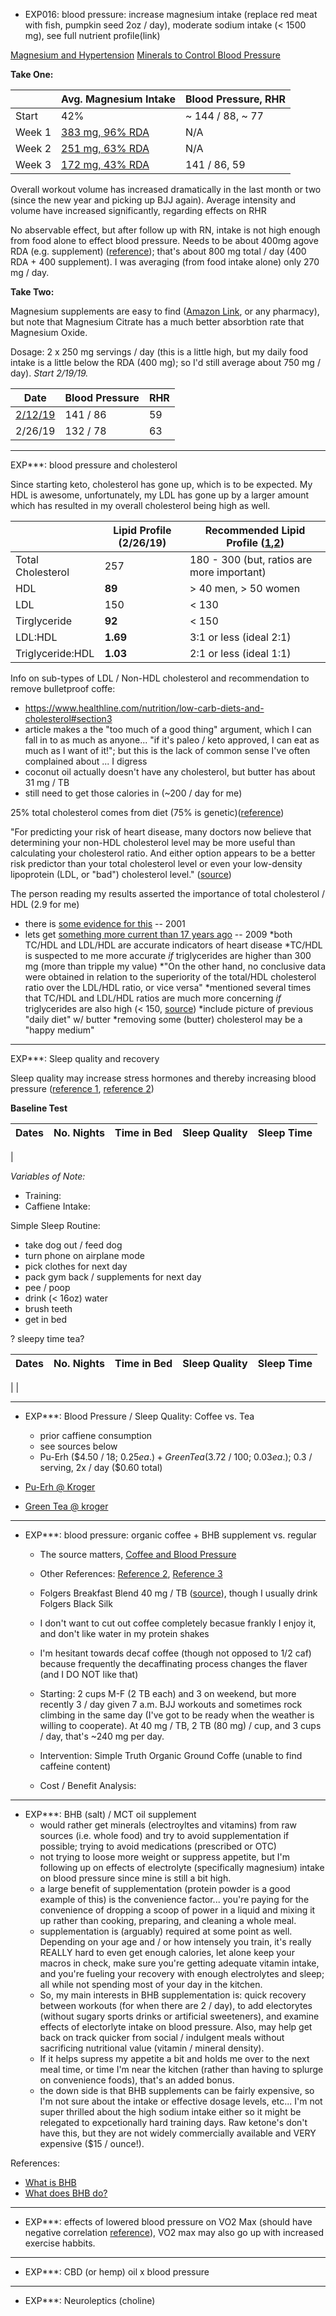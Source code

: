
- EXP016:  blood pressure:  increase magnesium intake (replace red meat with fish, pumpkin seed 2oz / day), moderate sodium intake (< 1500 mg), see full nutrient profile(link)

[Magnesium and Hypertension](https://www.ncbi.nlm.nih.gov/pubmed/15692166)
[Minerals to Control Blood Pressure](https://www.health.harvard.edu/heart-health/key-minerals-to-help-control-blood-pressure)

**Take One:**

|        | Avg. Magnesium Intake | Blood Pressure, RHR |
| ------ | --------------------- | ------------------- |
| Start  | 42%                   | ~ 144 / 88, ~ 77    |
| Week 1 | [383 mg, 96% RDA](https://photos.app.goo.gl/Xn5StjnVBTjqKx1x7) | N/A |
| Week 2 | [251 mg, 63% RDA](https://photos.app.goo.gl/r5yjVnss6hHKJUTP8) | N/A |
| Week 3 | [172 mg, 43% RDA](https://photos.app.goo.gl/gbhBp9VYrUWqFVs79) | 141 / 86, 59 |

Overall workout volume has increased dramatically in the last month or two (since the new year and picking up BJJ again).  Average intensity and volume have increased significantly, regarding effects on RHR

No abservable effect, but after follow up with RN, intake is not high enough from food alone to effect blood pressure.  Needs to be about 400mg agove RDA (e.g. supplement) ([reference](https://www.livescience.com/55355-magnesium-blood-pressure.html)); that's about 800 mg total / day (400 RDA + 400 supplement).  I was averaging (from food intake alone) only 270 mg / day.

**Take Two:**

Magnesium supplements are easy to find ([Amazon Link](), or any pharmacy), but note that Magnesium Citrate has a much better absorbtion rate that Magnesium Oxide.

Dosage:  2 x 250 mg servings / day (this is a little high, but my daily food intake is a little below the RDA (400 mg); so I'd still average about 750 mg / day).  *Start 2/19/19.*

| Date    | Blood Pressure | RHR |
| ------- | -------------- | --- |
| [2/12/19](https://photos.app.goo.gl/5VpNmRpyWyHULXdS6) | 141 / 86       | 59  |
| 2/26/19 | 132 / 78       | 63  |

---

EXP***:  blood pressure and cholesterol

Since starting keto, cholesterol has gone up, which is to be expected.  My HDL is awesome, unfortunately, my LDL has gone up by a larger amount which has resulted in my overall cholesterol being high as well.

|                   | Lipid Profile (2/26/19) | Recommended Lipid Profile ([1](https://drjockers.com/high-cholesterol-ketogenic-diet/),[2](https://ketodietapp.com/Blog/lchf/high-cholesterol-on-a-keto-diet-should-you-be-concerned)) |
| ----------------- | ----------------------- | ----------------------------- |
| Total Cholesterol | 257                     | 180 - 300 (but, ratios are more important) |
| HDL               | **89**                  | > 40 men, > 50 women |
| LDL               | 150                     | < 130 |
| Tirglyceride      | **92**                  | < 150 |
| LDL:HDL           | **1.69**                | 3:1 or less (ideal 2:1) |
| Triglyceride:HDL  | **1.03**                | 2:1 or less (ideal 1:1) |

Info on sub-types of LDL / Non-HDL cholesterol and recommendation to remove bulletproof coffe:
  - https://www.healthline.com/nutrition/low-carb-diets-and-cholesterol#section3
  - article makes a the "too much of a good thing" argument, which I can fall in to as much as anyone... "if it's paleo / keto approved, I can eat as much as I want of it!"; but this is the lack of common sense I've often complained about ... I digress
  - coconut oil actually doesn't have any cholesterol, but butter has about 31 mg / TB
  - still need to get those calories in (~200 / day for me)

25% total cholesterol comes from diet (75% is genetic)([reference](https://perfectketo.com/truth-about-keto-cholesterol/))

"For predicting your risk of heart disease, many doctors now believe that determining your non-HDL cholesterol level may be more useful than calculating your cholesterol ratio. And either option appears to be a better risk predictor than your total cholesterol level or even your low-density lipoprotein (LDL, or "bad") cholesterol level." ([source](https://www.mayoclinic.org/diseases-conditions/high-blood-cholesterol/expert-answers/cholesterol-ratio/faq-20058006))

The person reading my results asserted the importance of total cholesterol / HDL (2.9 for me)
 * there is [some evidence for this](https://jamanetwork.com/journals/jamainternalmedicine/fullarticle/752318) -- 2001
 * lets get [something more current than 17 years ago](https://www.ncbi.nlm.nih.gov/pmc/articles/PMC2747394/) -- 2009
   *both TC/HDL and LDL/HDL are accurate indicators of heart disease
   *TC/HDL is suspected to me more accurate *if* triglycerides are higher than 300 mg (more than tripple my value)
   *"On the other hand, no conclusive data were obtained in relation to the superiority of the total/HDL cholesterol ratio over the LDL/HDL ratio, or vice versa"
   *mentioned several times that TC/HDL and LDL/HDL ratios are much more concerning *if* triglycerides are also high (< 150, [source](https://www.webmd.com/cholesterol-management/guide/understanding-numbers#1))
*include picture of previous "daily diet" w/ butter
*removing some (butter) cholesterol may be a "happy medium"

---

EXP***:  Sleep quality and recovery

Sleep quality may increase stress hormones and thereby increasing blood pressure ([reference 1](https://www.ncbi.nlm.nih.gov/pubmed/10075386), [reference 2](https://www.mayoclinic.org/diseases-conditions/high-blood-pressure/expert-answers/sleep-deprivation/faq-20057959))

**Baseline Test**

| Dates | No. Nights | Time in Bed | Sleep Quality | Sleep Time |
| ----- | ---------- | ----------- | ------------- | ---------- |
|

*Variables of Note:*

- Training:
- Caffiene Intake:

Simple Sleep Routine:

* take dog out / feed dog
* turn phone on airplane mode
* pick clothes for next day
* pack gym back / supplements for next day
* pee / poop
* drink (< 16oz) water
* brush teeth
* get in bed

? sleepy time tea?

| Dates | No. Nights | Time in Bed | Sleep Quality | Sleep Time |
| ----- | ---------- | ----------- | ------------- | ---------- |
|
|

---

- EXP***:  Blood Pressure / Sleep Quality:  Coffee vs. Tea
  - prior caffiene consumption
  - see sources below
  - Pu-Erh ($4.50 / 18; $0.25 ea.) + Green Tea ($3.72 / 100; $0.03 ea.); ~$0.3 / serving, 2x / day ($0.60 total)


- [Pu-Erh @ Kroger](https://ship.kroger.com/p/879792000181/uncle-lees-imperial-organic-pu-erh)
- [Green Tea @ kroger](https://ship.kroger.com/p/011110824325/kroger-green-tea-100-bags?psrc=search)

---

- EXP***:  blood pressure:  organic coffee + BHB supplement vs. regular
  - The source matters, [Coffee and Blood Pressure](https://www.health.harvard.edu/newsletter_article/Coffee_and_your_blood_pressure)
  - Other References:  [Reference 2](https://www.webmd.com/hypertension-high-blood-pressure/news/20020517/caffeines-effect-on-blood-pressure#1), [Reference 3](https://www.mayoclinic.org/diseases-conditions/high-blood-pressure/expert-answers/blood-pressure/faq-20058543)
  - Folgers Breakfast Blend 40 mg / TB ([source](https://cspinet.org/eating-healthy/ingredients-of-concern/caffeine-chart)), though I usually drink Folgers Black Silk
  - I don't want to cut out coffee completely becasue frankly I enjoy it, and don't like water in my protein shakes
  - I'm hesitant towards decaf coffee (though not opposed to 1/2 caf) because frequently the decaffinating process changes the flaver (and I DO NOT like that)

  - Starting:  2 cups M-F (2 TB each) and 3 on weekend, but more recently 3 / day given 7 a.m. BJJ workouts and sometimes rock climbing in the same day (I've got to be ready when the weather is willing to cooperate).  At 40 mg / TB, 2 TB (80 mg) / cup, and 3 cups / day, that's ~240 mg per day.
  - Intervention:  Simple Truth Organic Ground Coffe (unable to find caffeine content)
  - Cost / Benefit Analysis:

---

- EXP***:  BHB (salt) / MCT oil supplement
  - would rather get minerals (electroyltes and vitamins) from raw sources (i.e. whole food) and try to avoid supplementation if possible; trying to avoid medications (prescribed or OTC)
  - not trying to loose more weight or suppress appetite, but I'm following up on effects of electrolyte (specifically magnesium) intake on blood pressure since mine is still a bit high.
  - a large benefit of supplementation (protein powder is a good example of this) is the convenience factor... you're paying for the convenience of dropping a scoop of power in a liquid and mixing it up rather than cooking, preparing, and cleaning a whole meal.
  - supplementation is (arguably) required at some point as well.  Depending on your age and / or how intensely you train, it's really REALLY hard to even get enough calories, let alone keep your macros in check, make sure you're getting adequate vitamin intake, and you're fueling your recovery with enough electrolytes and sleep; all while not spending most of your day in the kitchen.
  - So, my main interests in BHB supplementation is:  quick recovery between workouts (for when there are 2 / day), to add electorytes (without sugary sports drinks or artificial sweeteners), and examine effects of electorlyte intake on blood pressure.  Also, may help get back on track quicker from social / indulgent meals without sacrificing nutritional value (vitamin / mineral density).
  - If it helps supress my appetite a bit and holds me over to the next meal time, or time I'm near the kitchen (rather than having to splurge on convenience foods), that's an added bonus.
  - the down side is that BHB supplements can be fairly expensive, so I'm not sure about the intake or effective dosage levels, etc... I'm not super thrilled about the high sodium intake either so it might be relegated to expcetionally hard training days.  Raw ketone's don't have this, but they are not widely commercially available and VERY expensive ($15 / ounce!).


References:
- [What is BHB](https://www.ketovale.com/what-is-beta-hydroxybutyrate/)
- [What does BHB do?](https://www.ncbi.nlm.nih.gov/pmc/articles/PMC4743170/)

---

- EXP***:  effects of lowered blood pressure on VO2 Max (should have negative correlation [reference](https://www.ncbi.nlm.nih.gov/pubmed/25460373)), VO2 max may also go up with increased exercise habbits.

---

- EXP***:  CBD (or hemp) oil x blood pressure

---

- EXP***:  Neuroleptics (choline)
